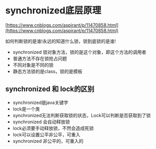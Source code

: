 # synchronized底层原理

[https://www.cnblogs.com/aspirant/p/11470858.html](https://www.cnblogs.com/aspirant/p/11470858.html)


如何判断锁的是谁!永远的知道什么锁，锁到底锁的是谁!



+ synchronized 锁对象方法，锁的是这个对象，即这个方法的调用者
+ 普通方法不存在锁抢占问题
+ 不同对象是不同的锁
+ 静态方法锁的是class，锁的是模板



## synchronized 和 lock的区别

+ synchronized是java关键字
+ lock是一个类
+ synchronized无法判断获取锁的状态，Lock可以判断是否获取到了锁
+ synchronized 会自动释放锁
+ lock必须要手动释放锁，不然会造成死锁
+ lock可以设置公平非公平，可重入
+ synchronized 非公平的，可重入的